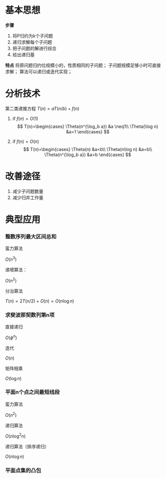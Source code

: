 # 基本思想

**步骤**

1. 将P归约为k个子问题
2. 递归求解每个子问题
3. 把子问题的解进行综合
4. 给出递归基

**特点**
将原问题归约位规模小的，性质相同的子问题；
子问题规模足够小时可直接求解；
算法可以递归或迭代实现；





# 分析技术

第二类递推方程 $T(n)=aT(n/b)+f(n)$

1. if $f(n)=O(1)$
   $$
   T(n)=\begin{cases}
   \Theta(n^{\log_b a}) &a \neq1\\
   \Theta(\log n) &a=1
   \end{cases}
   $$

2. if $f(n)=O(n)$ 
   $$
   T(n)=\begin{cases}
   \Theta(n) &a<b\\
   \Theta(n\log n) &a=b\\
   \Theta(n^{\log_b a}) &a>b
   \end{cases}
   $$





# 改善途径

1. 减少子问题数量
2. 减少归并工作量





# 典型应用

### 整数序列最大区间总和

蛮力算法

$O(n^3)$

递增算法：

$O(n^2)$

分治算法

$T(n)=2T(n/2)+O(n)=O(n\log n)$

### 求斐波那契数列第n项

直接递归

$O(\phi^n)$

迭代

$O(n)$

矩阵相乘

$O(\log n)$

### 平面n个点之间最短线段

蛮力算法

$O(n^2)$

递归算法

$O(n\log^2 n)$

递归算法（排序递归）

$O(n\log n)$

### 平面点集的凸包





